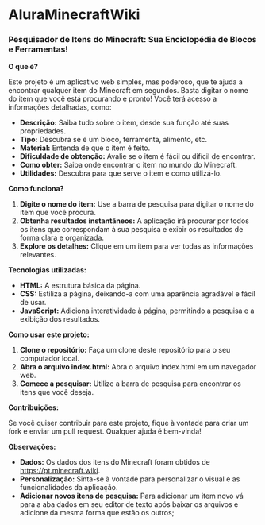 # AluraMinecraftWiki

### **Pesquisador de Itens do Minecraft: Sua Enciclopédia de Blocos e Ferramentas!**

**O que é?**

Este projeto é um aplicativo web simples, mas poderoso, que te ajuda a encontrar qualquer item do Minecraft em segundos. Basta digitar o nome do item que você está procurando e pronto! Você terá acesso a informações detalhadas, como:

* **Descrição:** Saiba tudo sobre o item, desde sua função até suas propriedades.
* **Tipo:** Descubra se é um bloco, ferramenta, alimento, etc.
* **Material:** Entenda de que o item é feito.
* **Dificuldade de obtenção:** Avalie se o item é fácil ou difícil de encontrar.
* **Como obter:** Saiba onde encontrar o item no mundo do Minecraft.
* **Utilidades:** Descubra para que serve o item e como utilizá-lo.

**Como funciona?**

1. **Digite o nome do item:** Use a barra de pesquisa para digitar o nome do item que você procura.
2. **Obtenha resultados instantâneos:** A aplicação irá procurar por todos os itens que correspondam à sua pesquisa e exibir os resultados de forma clara e organizada.
3. **Explore os detalhes:** Clique em um item para ver todas as informações relevantes.

**Tecnologias utilizadas:**

* **HTML:** A estrutura básica da página.
* **CSS:** Estiliza a página, deixando-a com uma aparência agradável e fácil de usar.
* **JavaScript:** Adiciona interatividade à página, permitindo a pesquisa e a exibição dos resultados.

**Como usar este projeto:**

1. **Clone o repositório:** Faça um clone deste repositório para o seu computador local.
2. **Abra o arquivo index.html:** Abra o arquivo index.html em um navegador web.
3. **Comece a pesquisar:** Utilize a barra de pesquisa para encontrar os itens que você deseja.

**Contribuições:**

Se você quiser contribuir para este projeto, fique à vontade para criar um fork e enviar um pull request. Qualquer ajuda é bem-vinda!

**Observações:**

* **Dados:** Os dados dos itens do Minecraft foram obtidos de https://pt.minecraft.wiki.
* **Personalização:** Sinta-se à vontade para personalizar o visual e as funcionalidades da aplicação.
* **Adicionar novos itens de pesquisa:** Para adicionar um item novo vá para a aba dados em seu editor de texto após baixar os arquivos e adicione da mesma forma que estão os outros;
